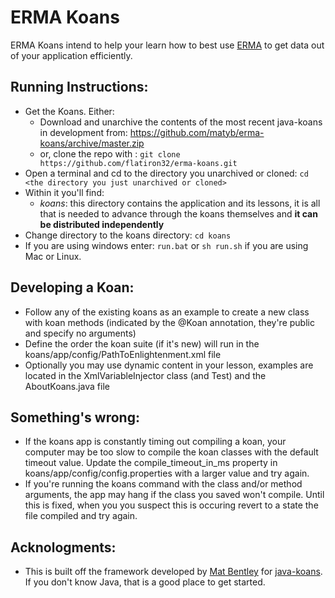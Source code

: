 ERMA Koans
==========

ERMA Koans intend to help your learn how to best use [ERMA](https://github.com/erma/erma) to get data out of your application efficiently.

Running Instructions:
---------------------
* Get the Koans. Either:
   * Download and unarchive the contents of the most recent java-koans in development from:
https://github.com/matyb/erma-koans/archive/master.zip
   * or, clone the repo with :
```git clone https://github.com/flatiron32/erma-koans.git```
* Open a terminal and cd to the directory you unarchived or cloned:
```cd <the directory you just unarchived or cloned>```
* Within it you'll find:
    * *koans*: this directory contains the application and its lessons, it is all that is needed to advance through the koans themselves and **it can be distributed independently**
* Change directory to the koans directory: ```cd koans```
* If you are using windows enter: ```run.bat``` or ```sh run.sh``` if you are using Mac or Linux.

Developing a Koan:
-----------------
* Follow any of the existing koans as an example to create a new class with koan methods (indicated by the @Koan annotation, they're public and specify no arguments)
* Define the order the koan suite (if it's new) will run in the koans/app/config/PathToEnlightenment.xml file
* Optionally you may use dynamic content in your lesson, examples are located in the XmlVariableInjector class (and Test) and the AboutKoans.java file

Something's wrong:
------------------
* If the koans app is constantly timing out compiling a koan, your computer may be too slow to compile the koan classes with the default timeout value. Update the compile_timeout_in_ms property in koans/app/config/config.properties with a larger value and try again.
* If you're running the koans command with the class and/or method arguments, the app may hang if the class you saved won't compile. Until this is fixed, when you you suspect this is occuring revert to a state the file compiled and try again.

Acknologments:
------------------
* This is built off the framework developed by [Mat Bentley](https://github.com/matyb) for [java-koans](https://github.com/matyb/java-koans). If you don't know Java, that is a good place to get started.
